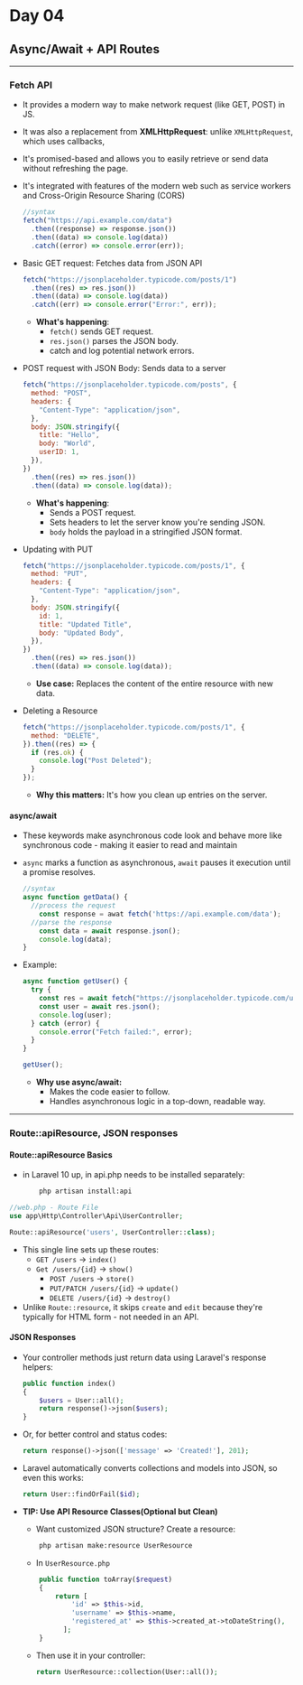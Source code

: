 # Day 04

## Async/Await + API Routes

---

### Fetch API

- It provides a modern way to make network request (like GET, POST) in JS.
- It was also a replacement from **XMLHttpRequest**: unlike `XMLHttpRequest`, which uses callbacks,
- It's promised-based and allows you to easily retrieve or send data without refreshing the page.
- It's integrated with features of the modern web such as service workers and Cross-Origin Resource Sharing (CORS)
  ```js
  //syntax
  fetch("https://api.example.com/data")
    .then((response) => response.json())
    .then((data) => console.log(data))
    .catch((error) => console.error(err));
  ```
- Basic GET request: Fetches data from JSON API

  ```js
  fetch("https://jsonplaceholder.typicode.com/posts/1")
    .then((res) => res.json())
    .then((data) => console.log(data))
    .catch((err) => console.error("Error:", err));
  ```

  - **What's happening**:
    - `fetch()` sends GET request.
    - `res.json()` parses the JSON body.
    - catch and log potential network errors.

- POST request with JSON Body: Sends data to a server

  ```js
  fetch("https://jsonplaceholder.typicode.com/posts", {
    method: "POST",
    headers: {
      "Content-Type": "application/json",
    },
    body: JSON.stringify({
      title: "Hello",
      body: "World",
      userID: 1,
    }),
  })
    .then((res) => res.json())
    .then((data) => console.log(data));
  ```

  - **What's happening**:
    - Sends a POST request.
    - Sets headers to let the server know you're sending JSON.
    - `body` holds the payload in a stringified JSON format.

- Updating with PUT
  ```js
  fetch("https://jsonplaceholder.typicode.com/posts/1", {
    method: "PUT",
    headers: {
      "Content-Type": "application/json",
    },
    body: JSON.stringify({
      id: 1,
      title: "Updated Title",
      body: "Updated Body",
    }),
  })
    .then((res) => res.json())
    .then((data) => console.log(data));
  ```
  - **Use case:** Replaces the content of the entire resource with new data.
- Deleting a Resource

  ```js
  fetch("https://jsonplaceholder.typicode.com/posts/1", {
    method: "DELETE",
  }).then((res) => {
    if (res.ok) {
      console.log("Post Deleted");
    }
  });
  ```

  - **Why this matters:** It's how you clean up entries on the server.

#### async/await

- These keywords make asynchronous code look and behave more like synchronous code - making it easier to read and maintain
- `async` marks a function as asynchronous, `await` pauses it execution until a promise resolves.
  ```js
  //syntax
  async function getData() {
    //process the request
      const response = awat fetch('https://api.example.com/data');
    //parse the response
      const data = await response.json();
      console.log(data);
  }
  ```
- Example:

  ```js
  async function getUser() {
    try {
      const res = await fetch("https://jsonplaceholder.typicode.com/users/1");
      const user = await res.json();
      console.log(user);
    } catch (error) {
      console.error("Fetch failed:", error);
    }
  }

  getUser();
  ```

  - **Why use async/await:**
    - Makes the code easier to follow.
    - Handles asynchronous logic in a top-down, readable way.

---

### Route::apiResource, JSON responses

#### Route::apiResource Basics

- in Laravel 10 up, in api.php needs to be installed separately:
  ```zsh
      php artisan install:api
  ```

```php
//web.php - Route File
use app\Http\Controller\Api\UserController;

Route::apiResource('users', UserController::class);
```

- This single line sets up these routes:
  - `GET /users` -> `index()`
  - `Get /users/{id}` -> `show()`
    - `POST /users` -> `store()`
    - `PUT/PATCH /users/{id}` -> `update()`
    - `DELETE /users/{id}` -> `destroy()`
- Unlike `Route::resource`, it skips `create` and `edit` because they're typically for HTML form - not needed in an API.

#### JSON Responses

- Your controller methods just return data using Laravel's response helpers:
  ```php
  public function index()
  {
      $users = User::all();
      return response()->json($users);
  }
  ```
- Or, for better control and status codes:
  ```php
  return response()->json(['message' => 'Created!'], 201);
  ```
- Laravel automatically converts collections and models into JSON, so even this works:

  ```php
  return User::findOrFail($id);
  ```

- **TIP: Use API Resource Classes(Optional but Clean)**

  - Want customized JSON structure? Create a resource:

  ```zsh
      php artisan make:resource UserResource
  ```

  - In `UserResource.php`

  ```php
      public function toArray($request)
      {
          return [
              'id' => $this->id,
              'username' => $this->name,
              'registered_at' => $this->created_at->toDateString(),
            ];
      }
  ```

  - Then use it in your controller:
    ```php
    return UserResource::collection(User::all());
    ```
